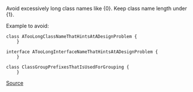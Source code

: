 Avoid excessively long class names like {0}. Keep class name length under {1}.

Example to avoid:

    class ATooLongClassNameThatHintsAtADesignProblem {
        }

    interface ATooLongInterfaceNameThatHintsAtADesignProblem {
        }

    class ClassGroupPrefixesThatIsUsedForGrouping {
        }

[Source](http://phpmd.org/rules/naming.html#longclassname)